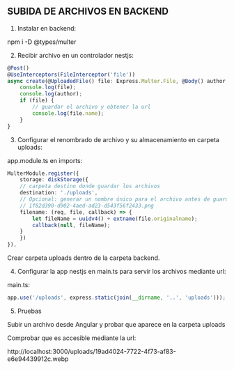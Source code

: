 
## SUBIDA DE ARCHIVOS EN BACKEND

1. Instalar en backend:

npm i -D @types/multer

2. Recibir archivo en un controlador nestjs:

```typescript
@Post()
@UseInterceptors(FileInterceptor('file'))
async create(@UploadedFile() file: Express.Multer.File, @Body() author: Author) {
    console.log(file);
    console.log(author);
    if (file) {
        // guardar el archivo y obtener la url
        console.log(file.name);
    }
}
```

3. Configurar el renombrado de archivo y su almacenamiento en carpeta uploads:

app.module.ts en imports:

```typescript
MulterModule.register({
    storage: diskStorage({
    // carpeta destino donde guardar los archivos
    destination: './uploads',
    // Opcional: generar un nombre único para el archivo antes de guardarlo:
    // 1f82d390-d902-4aed-ad23-d543f56f2433.png
    filename: (req, file, callback) => {
        let fileName = uuidv4() + extname(file.originalname);
        callback(null, fileName);
    }
    })
}),
```

Crear carpeta uploads dentro de la carpeta backend.

4. Configurar la app nestjs en main.ts para servir los archivos mediante url:

main.ts:

```typescript
app.use('/uploads', express.static(join(__dirname, '..', 'uploads')));
```

5. Pruebas

Subir un archivo desde Angular y probar que aparece en la carpeta uploads

Comprobar que es accesible mediante la url:

http://localhost:3000/uploads/19ad4024-7722-4f73-af83-e6e94439912c.webp

